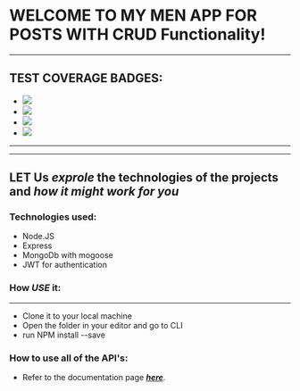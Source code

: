 # WELCOME TO MY MEN APP FOR POSTS WITH CRUD Functionality!
---

## TEST COVERAGE BADGES:
- ![](https://img.shields.io/badge/Coverage-64%25-F2E96B.svg?style=flat&logoColor=white&color=blue&prefix=$statements$)
- ![](https://img.shields.io/badge/Coverage-23%25-F2C572.svg?style=social&logo=ktor&logoColor=black&color=red&prefix=$branches$)
- ![](https://img.shields.io/badge/Coverage-55%25-F2E96B.svg?prefix=$functions$)
- ![](https://img.shields.io/badge/Coverage-64%25-F2E96B.svg?prefix=$lines$)
---
---
## LET Us ***exprole*** the technologies of the projects and ***how it might work for you***

### Technologies used:
  - Node.JS
  - Express
  - MongoDb with mogoose
  - JWT for authentication

### How *USE* it:
---
  - Clone it to your local machine
  - Open the folder in your editor and go to CLI
  - run NPM install --save

### **How to use all of the API's**:
  - Refer to the documentation page ***[here](https://my-brand-men-heroku.herokuapp.com/docs/)***.







